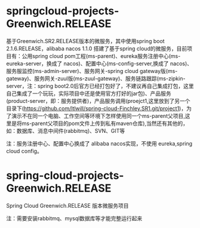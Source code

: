 # springcloud-projects-Greenwich.RELEASE
基于Greenwich.SR2.RELEASE版本的微服务，其中使用spring boot 2.1.6.RELEASE，alibaba nacos 1.1.0 搭建了基于spring cloud的微服务，目前项目有：公用spring cloud pom工程(ms-parent)、eureka服务注册中心(ms-eureka-server，换成了 nacos)、配置中心(ms-config-server,换成了 nacos)、服务服监控(ms-admin-server)、服务网关-spring cloud gateway版(ms-gateway)、服务网关-zuul版(ms-zuul-gateway)、服务链路跟踪(ms-zipkin-server，注：spring boot2.0后官方已经打包好了，不建议再自己集成打包，这里自己集成了一个玩玩，实际项目中还是使用官方打好的jar包)、产品服务(product-server，即：服务提供者)，产品服务调用(proejct1,这里放到了另一个目录下(https://github.com/ltlwill/spring-cloud-Finchley.SR1.git/project1)，为了演示不在同一个电脑、工作空间等环境下怎样使用同一个ms-parent父项目,这里是将ms-parent父项目的pom文件上传到私有maven仓库),当然还有其他的，如：数据库、消息中间件(rabbitmq)、SVN、GIT等

注：服务注册中心、配置中心换成了 alibaba nacos实现，不使用 eureka,spring cloud config。

# spring-cloud-projects-Greenwich.RELEASE
Spring Cloud Greenwich.RELEASE 版本微服务项目

注：需要安装rabbitmq、mysql数据库等才能完整运行起来

